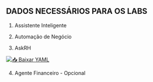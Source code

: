 ## DADOS NECESSÁRIOS PARA OS LABS

1. Assistente Inteligente<br>



2. Automação de Negócio<br>



3. AskRH<br>

[![📥 Baixar YAML](https://img.shields.io/badge/📥_Baixar_hrgrupo1.yaml-blue?style=for-the-badge&logo=github)](https://raw.githubusercontent.com/bootcampwxo/bootcampwxo/main/anexos/rh/hrgrupo1.yaml)



4. Agente Financeiro - Opcional<br>
